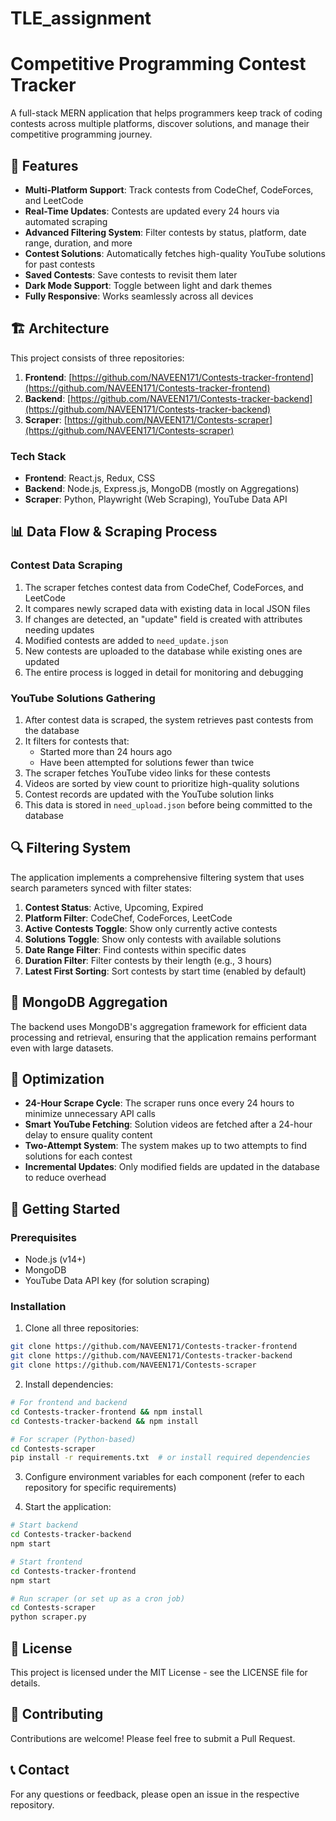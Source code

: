 # TLE_assignment

# Competitive Programming Contest Tracker

A full-stack MERN application that helps programmers keep track of coding contests across multiple platforms, discover solutions, and manage their competitive programming journey.

## 🌟 Features

- **Multi-Platform Support**: Track contests from CodeChef, CodeForces, and LeetCode
- **Real-Time Updates**: Contests are updated every 24 hours via automated scraping
- **Advanced Filtering System**: Filter contests by status, platform, date range, duration, and more
- **Contest Solutions**: Automatically fetches high-quality YouTube solutions for past contests
- **Saved Contests**: Save contests to revisit them later
- **Dark Mode Support**: Toggle between light and dark themes
- **Fully Responsive**: Works seamlessly across all devices

## 🏗️ Architecture

This project consists of three repositories:

1. **Frontend**: [https://github.com/NAVEEN171/Contests-tracker-frontend](https://github.com/NAVEEN171/Contests-tracker-frontend)
2. **Backend**: [https://github.com/NAVEEN171/Contests-tracker-backend](https://github.com/NAVEEN171/Contests-tracker-backend)
3. **Scraper**: [https://github.com/NAVEEN171/Contests-scraper](https://github.com/NAVEEN171/Contests-scraper)

### Tech Stack

- **Frontend**: React.js, Redux, CSS
- **Backend**: Node.js, Express.js, MongoDB (mostly on Aggregations)
- **Scraper**: Python, Playwright (Web Scraping), YouTube Data API

## 📊 Data Flow & Scraping Process

### Contest Data Scraping

1. The scraper fetches contest data from CodeChef, CodeForces, and LeetCode
2. It compares newly scraped data with existing data in local JSON files
3. If changes are detected, an "update" field is created with attributes needing updates
4. Modified contests are added to `need_update.json`
5. New contests are uploaded to the database while existing ones are updated
6. The entire process is logged in detail for monitoring and debugging

### YouTube Solutions Gathering

1. After contest data is scraped, the system retrieves past contests from the database
2. It filters for contests that:
   - Started more than 24 hours ago
   - Have been attempted for solutions fewer than twice
3. The scraper fetches YouTube video links for these contests
4. Videos are sorted by view count to prioritize high-quality solutions
5. Contest records are updated with the YouTube solution links
6. This data is stored in `need_upload.json` before being committed to the database

## 🔍 Filtering System

The application implements a comprehensive filtering system that uses search parameters synced with filter states:

1. **Contest Status**: Active, Upcoming, Expired
2. **Platform Filter**: CodeChef, CodeForces, LeetCode
3. **Active Contests Toggle**: Show only currently active contests
4. **Solutions Toggle**: Show only contests with available solutions
5. **Date Range Filter**: Find contests within specific dates
6. **Duration Filter**: Filter contests by their length (e.g., 3 hours)
7. **Latest First Sorting**: Sort contests by start time (enabled by default)

## 💾 MongoDB Aggregation

The backend uses MongoDB's aggregation framework for efficient data processing and retrieval, ensuring that the application remains performant even with large datasets.

## 🔄 Optimization

- **24-Hour Scrape Cycle**: The scraper runs once every 24 hours to minimize unnecessary API calls
- **Smart YouTube Fetching**: Solution videos are fetched after a 24-hour delay to ensure quality content
- **Two-Attempt System**: The system makes up to two attempts to find solutions for each contest
- **Incremental Updates**: Only modified fields are updated in the database to reduce overhead

## 🚀 Getting Started

### Prerequisites

- Node.js (v14+)
- MongoDB
- YouTube Data API key (for solution scraping)

### Installation

1. Clone all three repositories:
```bash
git clone https://github.com/NAVEEN171/Contests-tracker-frontend
git clone https://github.com/NAVEEN171/Contests-tracker-backend
git clone https://github.com/NAVEEN171/Contests-scraper
```

2. Install dependencies:
```bash
# For frontend and backend
cd Contests-tracker-frontend && npm install
cd Contests-tracker-backend && npm install

# For scraper (Python-based)
cd Contests-scraper
pip install -r requirements.txt  # or install required dependencies
```

3. Configure environment variables for each component (refer to each repository for specific requirements)

4. Start the application:
```bash
# Start backend
cd Contests-tracker-backend
npm start

# Start frontend
cd Contests-tracker-frontend
npm start

# Run scraper (or set up as a cron job)
cd Contests-scraper
python scraper.py
```

## 📝 License

This project is licensed under the MIT License - see the LICENSE file for details.

## 🤝 Contributing

Contributions are welcome! Please feel free to submit a Pull Request.

## 📞 Contact

For any questions or feedback, please open an issue in the respective repository.
